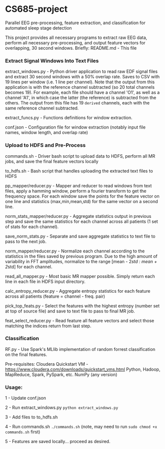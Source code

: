 # CS685-project
Parallel EEG pre-processing, feature extraction, and classification for automated sleep stage detection

This project provides all necessary programs to extract raw EEG data, perform all necessary pre-processing, and output feature vectors for overlapping, 30 second windows. Briefly:
  README.md                 -   This file
  ### Extract Signal Windows Into Text Files
  extract_windows.py        -   Python driver application to read raw EDF signal files and extract 30 second windows with a 50% overlap rate. Saves to CSV with 19 lines per window (i.e. 1 line per channel). Note that the output from this application is with the reference channel subtracted (so 20 total channels becomes 19). For example, each file should have a channel 'O1', as well as a channel 'A1', in which case the latter (the reference) is subtracted from the others. The output from this file has 19 `derived` channels, each with the same reference channel subtracted.
  
  extract_funcs.py          -   Functions definitions for window extraction.
  
  conf.json                 -   Configuration file for window extraction (notably input file names, window length, and overlap rate)
  
  ### Upload to HDFS and Pre-Process
  commands.sh               -   Driver bash script to upload data to HDFS, perform all MR jobs, and save the final feature vectors locally
  
  to_hdfs.sh                -   Bash script that handles uploading the extracted text files to HDFS
  
  pp_mapper/reducer.py      -   Mapper and reducer to read windows from text files, apply a hamming window, perform a fourier transform to get the frequency space. For each window save the points for the feature vector on one line and statistics (max,min,mean,std) for the same vector on a second line.
  
  norm_stats_mapper/reducer.py  - Aggregate statistics output in previous step and save the same statistics for each channel across all patients (1 set of stats for each channel).
  
  save_norm_stats.py        -   Separate and save aggregate statistics to text file to pass to the next job.
  
  norm_mapper/reducer.py    -   Normalize each channel according to the statistics in the files saved by previous program. Due to the high amount of variability in FFT amplitudes, normalize to the range [mean - 2*std : mean + 2*std] for each channel.
  
  read_all_mapper.py        -   Most basic MR mapper possible. Simply return each line in each file in HDFS input directory.
  
  calc_entropy_reducer.py   -   Aggregate entropy statistics for each feature across all patients (feature = channel - freq. pair)
  
  pick_top_feats.py         -   Select the features with the highest entropy (number set at top of source file) and save to text file to pass to final MR job.
  
  feat_select_reducer.py    -   Read feature all feature vectors and select those matching the indices return from last step.
  
### Classification
  RF.py                     -   Use Spark's MLlib implementation of random forrest classification on the final features.
  
 Pre-requisites:
  Cloudera Quickstart VM - https://www.cloudera.com/downloads/quickstart_vms.html
    Python, Hadoop, MapReduce, Spark, PySpark, etc.
  NumPy (any version)
  
### Usage:

1 - Update conf.json

2 - Run extract_windows.py
  `python extract_windows.py`

3 - Add files to to_hdfs.sh

4 - Run commands.sh
  `./commands.sh`     (note, may need to run `sudo chmod +x commands.sh` first)

5 - Features are saved locally... proceed as desired.
  
